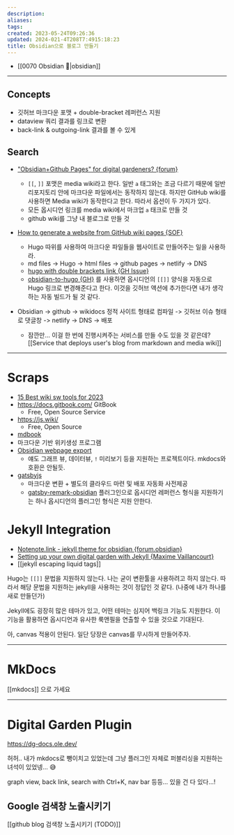 ```yaml
---
description:
aliases: 
tags: 
created: 2023-05-24T09:26:36
updated: 2024-021-4T208T7:4915:18:23
title: Obsidian으로 블로그 만들기
---
```

- [[0070 Obsidian 💎|obsidian]]
---

## Concepts

- 깃허브 마크다운 포맷 + double-bracket 레퍼런스 지원
- dataview 쿼리 결과를 링크로 변환
- back-link & outgoing-link 결과를 볼 수 있게

## Search

- ["Obsidian+Github Pages" for digital gardeners? {forum}](https://forum.obsidian.md/t/obsidian-github-pages-for-digital-gardeners/2622)
  - `[[`, `]]` 포맷은 media wiki라고 한다. 일반 `a` 태그와는 조금 다르기 때문에 일반 리포지토리 안에 마크다운 파일에서는 동작하지 않는대. 하지만 GitHub wiki를 사용하면 Media wiki가 동작한다고 한다. 따라서 옵션이 두 가지가 있다.
  - 모든 옵시디언 링크를 media wiki에서 마크업 `a` 태크로 만들 것
  - github wiki를 그냥 내 블로그로 만들 것

- [How to generate a website from GitHub wiki pages {SOF}](https://stackoverflow.com/questions/16753586/how-to-generate-a-website-from-github-wiki-pages)
  - Hugo 따위를 사용하여 마크다운 파일들을 웹사이트로 만들어주는 일을 사용하라.
  - md files -> Hugo -> html files -> github pages -> netlify -> DNS
  - [hugo with double brackets link {GH Issue}](https://github.com/gohugoio/hugo/issues/3606)
  - [obsidian-to-hugo {GH}](https://github.com/devidw/obsidian-to-hugo) 를 사용하면 옵시디언의 `[[]]` 양식을 자동으로 Hugo 링크로 변경해준다고 한다. 이것을 깃허브 액션에 추가한다면 내가 생각하는 자동 빌드가 될 것 같다.

- Obsidian -> github -> wikidocs 정적 사이트 형태로 컴파일  -> 깃허브 이슈 형태로 댓글창  -> netlify -> DNS -> 배포
  - 잠깐만... 이걸 한 번에 진행시켜주는 서비스를 만들 수도 있을 것 같은데? [[Service that deploys user's blog from markdown and media wiki]]

___

# Scraps

- [15 Best wiki sw tools for 2023](https://document360.com/blog/wiki-software/)
- <https://docs.gitbook.com/> GitBook
  - Free, Open Source Service
- <https://js.wiki/>
  - Free, Open Source
- [mdbook](https://rust-lang.github.io/mdBook/)
- 마크다운 기반 위키생성 프로그램
- [Obsidian webpage export](https://github.com/KosmosisDire/obsidian-webpage-export)
	- 얘도 그래프 뷰, 데이터뷰, `!` 미리보기 등을 지원하는 프로젝트이다. mkdocs와 호환은 안될듯.
- [gatsbyjs](https://www.gatsbyjs.com/docs/tutorial/getting-started/part-1/)
	- 마크다운 변환 + 별도의 클라우드 마련 및 배포 자동화 사전제공
	- [gatsby-remark-obsidian](https://www.gatsbyjs.com/plugins/gatsby-remark-obsidian/) 플러그인으로 옵시디언 레퍼런스 형식을 지원하기는 하나 옵시디언의 플러그인 형식은 지원 안한다.

# Jekyll Integration

- [Notenote.link - jekyll theme for obsidian {forum.obsidian}](https://forum.obsidian.md/t/notenote-link-publish-your-obsidian-notes-with-jekyll-for-free/7951)
- [Setting up your own digital garden with Jekyll {Maxime Vaillancourt}](https://maximevaillancourt.com/blog/setting-up-your-own-digital-garden-with-jekyll)
- [[jekyll escaping liquid tags]]

Hugo는 `[[]]` 문법을 지원하지 않는다. 나는 굳이 변환툴을 사용하려고 하지 않는다. 따라서 해당 문법을 지원하는 jekyll을 사용하는 것이 정답인 것 같다. (나중에 내가 하나를 새로 만들던가)

Jekyll에도 굉장히 많은 테마가 있고, 어떤 테마는 심지어 백링크 기능도 지원한다. 이 기능을 활용하면 옵시디언과 유사한 룩앤필을 연출할 수 있을 것으로 기대된다.

아, canvas 적용이 안된다. 일단 당장은 canvas를 무시하게 만들어주자.
___

# MkDocs

[[mkdocs]] 으로 가세요

___

# Digital Garden Plugin

<https://dg-docs.ole.dev/>

허허.. 내가 mkdocs로 뺑이치고 있었는데 그냥 플러그인 자체로 퍼블리싱을 지원하는 녀석이 있었넹... 😅

graph view, back link, search with Ctrl+K, nav bar 등등... 있을 건 다 있다...!

## Google 검색창 노출시키기

[[github blog 검색창 노출시키기 (TODO)]]
